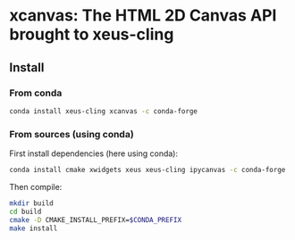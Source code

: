 # xcanvas: The HTML 2D Canvas API brought to xeus-cling

## Install

### From conda

```bash
conda install xeus-cling xcanvas -c conda-forge
```

### From sources (using conda)

First install dependencies (here using conda):

```bash
conda install cmake xwidgets xeus xeus-cling ipycanvas -c conda-forge
```

Then compile:

```bash
mkdir build
cd build
cmake -D CMAKE_INSTALL_PREFIX=$CONDA_PREFIX
make install
```
